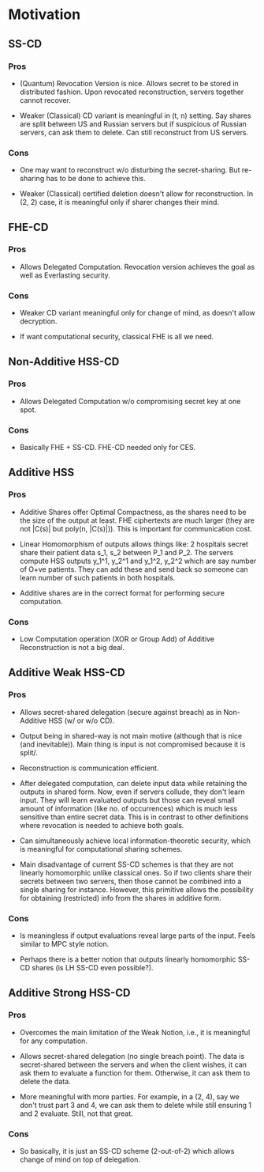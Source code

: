 # Motivation

## SS-CD

### Pros

- (Quantum) Revocation Version is nice. Allows secret to be stored
  in distributed fashion. Upon revocated reconstruction, servers
  together cannot recover.

- Weaker (Classical) CD variant is meaningful in (t, n) setting. Say
  shares are split between US and Russian servers but if suspicious
  of Russian servers, can ask them to delete. Can still reconstruct
  from US servers.

### Cons

- One may want to reconstruct w/o disturbing the secret-sharing. But
  re-sharing has to be done to achieve this.

- Weaker (Classical) certified deletion doesn't allow for
  reconstruction. In (2, 2) case, it is meaningful only if sharer
  changes their mind.
 

## FHE-CD

### Pros

- Allows Delegated Computation. Revocation version achieves the 
  goal as well as Everlasting security.

### Cons

- Weaker CD variant meaningful only for change of mind, as doesn't
  allow decryption.

- If want computational security, classical FHE is all we need.


## Non-Additive HSS-CD

### Pros

- Allows Delegated Computation w/o compromising secret key at one
  spot.

### Cons

- Basically FHE + SS-CD. FHE-CD needed only for CES.


## Additive HSS

### Pros

- Additive Shares offer Optimal Compactness, as the shares need to
  be the size of the output at least. FHE ciphertexts are much
  larger (they are not |C(s)| but poly(n, |C(s)|)). This is
  important for communication cost.

- Linear Homomorphism of outputs allows things like: 2 hospitals
  secret share their patient data s_1, s_2 between P_1 and P_2. The
  servers compute HSS outputs y_1^1, y_2^1 and y_1^2, y_2^2 which
  are say number of O+ve patients. They can add these and send back
  so someone can learn number of such patients in both hospitals.

- Additive shares are in the correct format for performing secure
  computation. 

### Cons

- Low Computation operation (XOR or Group Add) of Additive
  Reconstruction is not a big deal.


## Additive Weak HSS-CD

### Pros

- Allows secret-shared delegation (secure against breach) as in
  Non-Additive HSS (w/ or w/o CD).

- Output being in shared-way is not main motive (although that
  is nice (and inevitable)). Main thing is input is not compromised
  because it is split/.

- Reconstruction is communication efficient.

- After delegated computation, can delete input data while retaining
  the outputs in shared form. Now, even if servers collude, they
  don't learn input. They will learn evaluated outputs but those can
  reveal small amount of information (like no. of occurrences) which
  is much less sensitive than entire secret data. This is in
  contrast to other definitions where revocation is needed to
  achieve both goals.

- Can simultaneously achieve local information-theoretic security,
  which is meaningful for computational sharing schemes.

- Main disadvantage of current SS-CD schemes is that they are not
  linearly homomorphic unlike classical ones. So if two clients
  share their secrets between two servers, then those cannot be
  combined into a single sharing for instance. However, this
  primitive allows the possibility for obtaining (restricted) info
  from the shares in additive form.

### Cons

- Is meaningless if output evaluations reveal large parts of the
  input. Feels similar to MPC style notion.

- Perhaps there is a better notion that outputs linearly homomorphic
  SS-CD shares (is LH SS-CD even possible?).


## Additive Strong HSS-CD


### Pros

- Overcomes the main limitation of the Weak Notion, i.e., it is
  meaningful for any computation.

- Allows secret-shared delegation (no single breach point). The data
  is secret-shared between the servers and when the client wishes,
  it can ask them to evaluate a function for them. Otherwise, it can
  ask them to delete the data.

- More meaningful with more parties. For example, in a (2, 4),
  say we don't trust part 3 and 4, we can ask them to delete while
  still ensuring 1 and 2 evaluate. Still, not that great.

### Cons

- So basically, it is just an SS-CD scheme (2-out-of-2) which allows
  change of mind on top of delegation.

